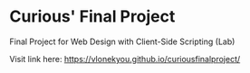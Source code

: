 # Curious' Final Project
Final Project for Web Design with Client-Side Scripting (Lab)

Visit link here: https://vlonekyou.github.io/curiousfinalproject/
